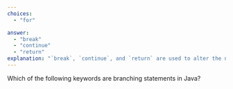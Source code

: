 ```yaml
---
choices:
  - "for"

answer:
  - "break"
  - "continue"
  - "return"
explanation: "`break`, `continue`, and `return` are used to alter the normal flow inside loops and methods."
---
```


Which of the following keywords are branching statements in Java?

